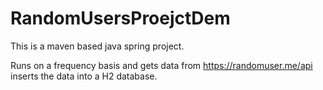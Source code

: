 # RandomUsersProejctDem
This is a maven based java spring project.

Runs on a frequency basis and gets data from https://randomuser.me/api
inserts the data into a H2 database.
